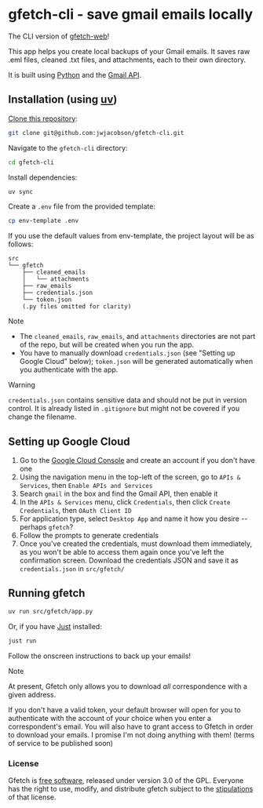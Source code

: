 # gfetch-cli - save gmail emails locally

The CLI version of [gfetch-web](https://github.com/jwjacobson/gfetch-web)!

This app helps you create local backups of your Gmail emails. It saves raw .eml files, cleaned .txt files, and attachments, each to their own directory.

 It is built using [Python](https://www.python.org/) and the [Gmail API](https://developers.google.com/workspace/gmail/api/reference/rest).

## Installation (using [uv](https://docs.astral.sh/uv/))
[Clone this repository](https://docs.github.com/en/repositories/creating-and-managing-repositories/cloning-a-repository):
```bash
git clone git@github.com:jwjacobson/gfetch-cli.git
```
Navigate to the `gfetch-cli` directory:
```bash
cd gfetch-cli
```
Install dependencies:
```bash
uv sync
```
Create a `.env` file from the provided template:
```bash
cp env-template .env
```
If you use the default values from env-template, the project layout will be as follows:
```
src
└── gfetch
    ├── cleaned_emails
    │   └── attachments
    ├── raw_emails
    ├── credentials.json
    └── token.json
    (.py files omitted for clarity)
```
> [!NOTE]
> - The `cleaned_emails`, `raw_emails`, and `attachments` directories are not part of the repo, but will be created when you run the app.
> - You have to manually download `credentials.json` (see "Setting up Google Cloud" below); `token.json` will be generated automatically when you authenticate with the app.

> [!WARNING]
> `credentials.json` contains sensitive data and should not be put in version control. It is already listed in `.gitignore` but might not be covered if you change the filename.

## Setting up Google Cloud
1. Go to the [Google Cloud Console](https://console.cloud.google.com/welcome/) and create an account if you don't have one
2. Using the navigation menu in the top-left of the screen, go to ```APIs & Services```, then ```Enable APIs and Services```
3. Search ```gmail``` in the box and find the Gmail API, then enable it
4. In the ```APIs & Services``` menu, click ```Credentials```, then click ```Create Credentials```, then ```OAuth Client ID```
5. For application type, select `Desktop App` and name it how you desire -- perhaps `gfetch`?
6. Follow the prompts to generate credentials
7. Once you've created the credentials, must download them immediately, as you won't be able to access them again once you've left the confirmation screen.  Download the credentials JSON and save it as `credentials.json` in `src/gfetch/`

## Running gfetch
```bash
uv run src/gfetch/app.py
```
Or, if you have [Just](https://github.com/casey/just) installed:
```bash
just run
```
Follow the onscreen instructions to back up your emails!

> [!NOTE]
> At present, Gfetch only allows you to download *all* correspondence with a given address.

If you don't have a valid token, your default browser will open for you to authenticate with the account of your choice when you enter a correspondent's email. You will also have to grant access to Gfetch in order to download your emails. I promise I'm not doing anything with them! (terms of service to be published soon)

### License
Gfetch is [free software](https://www.fsf.org/about/what-is-free-software), released under version 3.0 of the GPL. Everyone has the right to use, modify, and distribute gfetch subject to the [stipulations](https://github.com/jwjacobson/gfetch-cli/blob/main/LICENSE) of that license.
